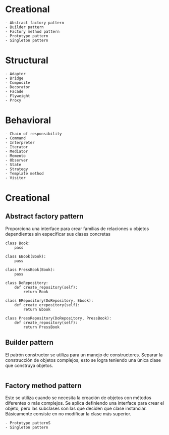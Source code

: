 # Creational
    - Abstract factory pattern
    - Builder pattern
    - Factory method pattern
    - Prototype pattern
    - Singleton pattern

# Structural
    - Adapter
    - Bridge
    - Composite
    - Decorator
    - Facade
    - Flyweight
    - Proxy

# Behavioral
    - Chain of responsibility
    - Command
    - Interpreter
    - Iterator
    - Mediator
    - Memento
    - Observer
    - State
    - Strategy
    - Template method
    - Visitor

# Creational

## Abstract factory pattern

Proporciona una interface para crear familias de relaciones u objetos dependientes sin especificar sus clases concretas 

```
class Book:
    pass

class EBook(Book):
    pass 

class PressBook(Book):
    pass

class DoRepository:
    def create_repository(self):
        return Book

class ERepository(DoRepository, Ebook):
    def create_erepository(self):
        return Ebook

class PressRepository(DoRepository, PressBook):
    def create_repository(self):
        return PressBook

```

## Builder pattern

El patrón constructor se utiliza para un manejo de constructores. Separar la construcción de objetos complejos, esto se logra teniendo una única clase que construya objetos.

```

```

## Factory method pattern

Este se utiliza cuando se necesita la creación de objetos con métodos diferentes o más complejos. Se aplica definiendo una interface para crear el objeto, pero las subclases son las que deciden que clase instanciar. Básicamente consiste en no modificar la clase más superior.

    - Prototype patternS
    - Singleton pattern